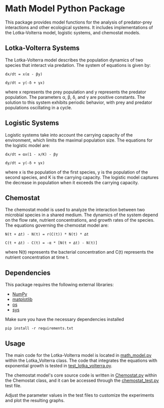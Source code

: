 # Math Model Python Package

This package provides model functions for the analysis of predator-prey interactions and other ecological systems. It includes implementations of the Lotka-Volterra model, logistic systems, and chemostat models.

## Lotka-Volterra Systems
The Lotka-Volterra model describes the population dynamics of two species that interact via predation. The system of equations is given by:

```
dx/dt = x(α - βy)

dy/dt = y(-δ + γx)
```
where x represents the prey population and y represents the predator population. The parameters α, β, δ, and γ are positive constants. The solution to this system exhibits periodic behavior, with prey and predator populations oscillating in a cycle.

## Logistic Systems
Logistic systems take into account the carrying capacity of the environment, which limits the maximal population size. The equations for the logistic model are:
``` 
dx/dt = αx(1 - x/K) - βy

dy/dt = y(-δ + γx)
```
where x is the population of the first species, y is the population of the second species, and K is the carrying capacity. The logistic model captures the decrease in population when it exceeds the carrying capacity.

## Chemostat
The chemostat model is used to analyze the interaction between two microbial species in a shared medium. The dynamics of the system depend on the flow rate, nutrient concentrations, and growth rates of the species. The equations governing the chemostat model are:
```
N(t + ∆t) - N(t) = r(C(t)) * N(t) * ∆t

C(t + ∆t) - C(t) = -α * [N(t + ∆t) - N(t)]
```
where N(t) represents the bacterial concentration and C(t) represents the nutrient concentration at time t.

## Dependencies
This package requires the following external libraries:

- [NumPy](http://www.numpy.org)
- [matplotlib](http://matplotlib.org/)
- [os](https://docs.python.org/3/library/os.path.html)
- [sys](https://docs.python.org/3/library/sys.html)

Make sure you have the necessary dependencies installed
```
pip install -r requirements.txt
```

## Usage

The main code for the Lotka-Volterra model is located in [math_model.py](https://github.com/thetechgirl14/mathmodel/blob/main/math_model.py) within the Lotka_Volterra class. The code that integrates the equations with exponential growth is tested in [test_lotka_volterra.py](https://github.com/thetechgirl14/mathmodel/blob/main/test_lotka_volterra.py).

The chemostat model's core source code is written in [Chemostat.py](https://github.com/thetechgirl14/mathmodel/blob/main/Chemostat.py) within the Chemostat class, and it can be accessed through the [chemostat_test.py](https://github.com/thetechgirl14/mathmodel/blob/main/Chemostat_test.py) test file.

Adjust the parameter values in the test files to customize the experiments and plot the resulting graphs.
